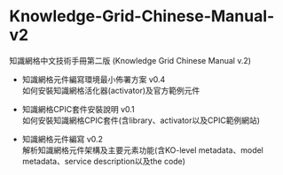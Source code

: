 # Knowledge-Grid-Chinese-Manual-v2
知識網格中文技術手冊第二版 (Knowledge Grid Chinese Manual v.2)

- 知識網格元件編寫環境最小佈署方案 v0.4  
如何安裝知識網格活化器(activator)及官方範例元件

- 知識網格CPIC套件安裝說明 v0.1  
如何安裝知識網格CPIC套件(含library、activator以及CPIC範例網站)  

- 知識網格元件編寫 v0.2  
解析知識網格元件架構及主要元素功能(含KO-level metadata、model metadata、service description以及the code)  

